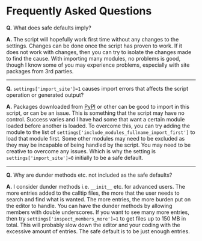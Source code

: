 # Frequently Asked Questions

**Q.** What does safe defaults imply?

**A.** The script will hopefully work first time without any changes to
the settings. Changes can be done once the script has proven to work.
If it does not work with changes, then you can try to isolate the changes
made to find the cause.
With importing many modules, no problems is good, though I know some of you
may experience problems, especially with site packages from 3rd parties.

---

**Q.** `settings['import_site']=1` causes import errors that affects the
script operation or generated output?

**A.** Packages downloaded from [PyPI] or other can be good to import in
this script, or can be an issue.
This is something that the script may have no control.
Success varies and I have had some that want a certain module loaded
before another is loaded.
To overcome this, you can try adding the module to the list of
`settings['include_modules_fullname_import_first']` to load that module first.
Some other modules may need to be excluded as they may be incapable of being
handled by the script.
You may need to be creative to overcome any issues.
Which is why the setting is `settings['import_site']=0` initially to be a
safe default.

---

**Q.** Why are dunder methods etc. not included as the safe defaults?

**A.** I consider dunder methods i.e. `__init__` etc. for advanced users.
The more entries added to the calltip files, the more that the user needs
to search and find what is wanted.
The more entries, the more burden put on the editor to handle.
You can have the dunder methods by allowing members with double underscores.
If you want to see many more entries, then try
`settings['inspect_members_more']=1` to get files up to 150 MB in total.
This will probably slow down the editor and your coding with the excessive
amount of entries. The safe default is to be just enough entries.

 [PyPI]: https://pypi.org/
